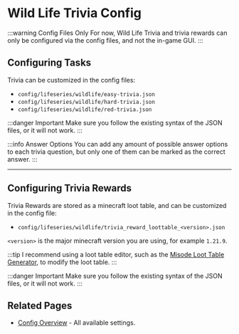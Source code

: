 # Wild Life Trivia Config

:::warning Config Files Only
For now, Wild Life Trivia and trivia rewards can only be configured via the config files, and not the in-game GUI.
:::

## Configuring Tasks

Trivia can be customized in the config files:
- `config/lifeseries/wildlife/easy-trivia.json`
- `config/lifeseries/wildlife/hard-trivia.json`
- `config/lifeseries/wildlife/red-trivia.json`

:::danger Important
Make sure you follow the existing syntax of the JSON files, or it will not work.
:::

:::info Answer Options
You can add any amount of possible answer options to each trivia question, but only one of them can be marked as the correct answer.
:::

---

## Configuring Trivia Rewards

Trivia Rewards are stored as a minecraft loot table, and can be customized in the config file:
- `config/lifeseries/wildlife/trivia_reward_loottable_<version>.json`

`<version>` is the major minecraft version you are using, for example `1.21.9`.

:::tip
I recommend using a loot table editor, such as the [Misode Loot Table Generator](https://misode.github.io/loot-table), to modify the loot table.
:::

:::danger Important
Make sure you follow the existing syntax of the JSON files, or it will not work.
:::

## Related Pages

- [Config Overview](/config/overview) - All available settings.
